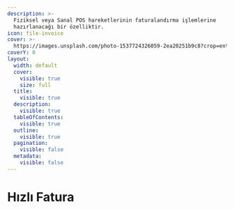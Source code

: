 ```yaml
---
description: >-
  Fiziksel veya Sanal POS hareketlerinin faturalandırma işlemlerine
  hazırlanacağı bir özelliktir.
icon: file-invoice
cover: >-
  https://images.unsplash.com/photo-1537724326059-2ea20251b9c8?crop=entropy&cs=srgb&fm=jpg&ixid=M3wxOTcwMjR8MHwxfHNlYXJjaHw5fHxjcmVkaXQlMjBjYXJkfGVufDB8fHx8MTc0NjM5NTk0MHww&ixlib=rb-4.0.3&q=85
coverY: 0
layout:
  width: default
  cover:
    visible: true
    size: full
  title:
    visible: true
  description:
    visible: true
  tableOfContents:
    visible: true
  outline:
    visible: true
  pagination:
    visible: false
  metadata:
    visible: false
---
```


# Hızlı Fatura

